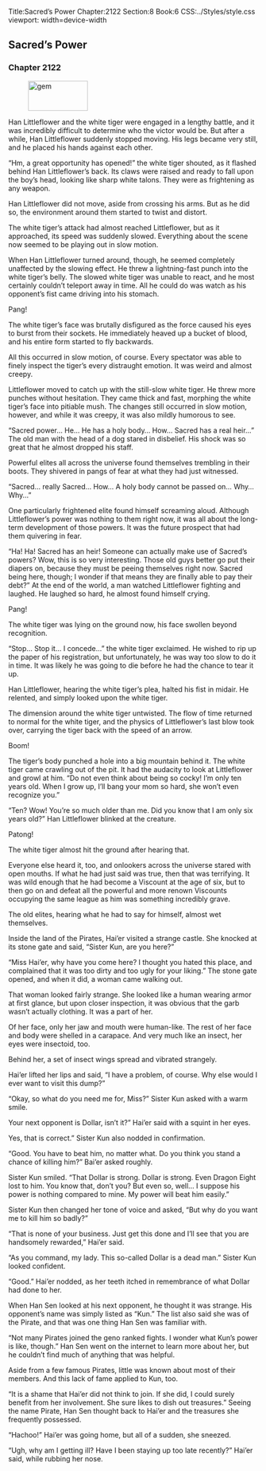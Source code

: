 Title:Sacred’s Power 
Chapter:2122 
Section:8 
Book:6 
CSS:../Styles/style.css 
viewport: width=device-width
  
## Sacred’s Power
### Chapter 2122 
<figure>
	<img src="../Images/gem.gif" alt="gem" id="gem" width="120" height="60" />
</figure>
  

  
  Han Littleflower and the white tiger were engaged in a lengthy battle, and it was incredibly difficult to determine who the victor would be. But after a while, Han Littleflower suddenly stopped moving. His legs became very still, and he placed his hands against each other.

“Hm, a great opportunity has opened!” the white tiger shouted, as it flashed behind Han Littleflower’s back. Its claws were raised and ready to fall upon the boy’s head, looking like sharp white talons. They were as frightening as any weapon.

Han Littleflower did not move, aside from crossing his arms. But as he did so, the environment around them started to twist and distort.

The white tiger’s attack had almost reached Littleflower, but as it approached, its speed was suddenly slowed. Everything about the scene now seemed to be playing out in slow motion.

When Han Littleflower turned around, though, he seemed completely unaffected by the slowing effect. He threw a lightning-fast punch into the white tiger’s belly. The slowed white tiger was unable to react, and he most certainly couldn’t teleport away in time. All he could do was watch as his opponent’s fist came driving into his stomach.

Pang!

The white tiger’s face was brutally disfigured as the force caused his eyes to burst from their sockets. He immediately heaved up a bucket of blood, and his entire form started to fly backwards.

All this occurred in slow motion, of course. Every spectator was able to finely inspect the tiger’s every distraught emotion. It was weird and almost creepy.

Littleflower moved to catch up with the still-slow white tiger. He threw more punches without hesitation. They came thick and fast, morphing the white tiger’s face into pitiable mush. The changes still occurred in slow motion, however, and while it was creepy, it was also mildly humorous to see.

“Sacred power… He… He has a holy body… How… Sacred has a real heir…” The old man with the head of a dog stared in disbelief. His shock was so great that he almost dropped his staff.

Powerful elites all across the universe found themselves trembling in their boots. They shivered in pangs of fear at what they had just witnessed.

“Sacred… really Sacred… How… A holy body cannot be passed on… Why… Why…”

One particularly frightened elite found himself screaming aloud. Although Littleflower’s power was nothing to them right now, it was all about the long-term development of those powers. It was the future prospect that had them quivering in fear.

“Ha! Ha! Sacred has an heir! Someone can actually make use of Sacred’s powers? Wow, this is so very interesting. Those old guys better go put their diapers on, because they must be peeing themselves right now. Sacred being here, though; I wonder if that means they are finally able to pay their debt?” At the end of the world, a man watched Littleflower fighting and laughed. He laughed so hard, he almost found himself crying.

Pang!

The white tiger was lying on the ground now, his face swollen beyond recognition.

“Stop… Stop it… I concede…” the white tiger exclaimed. He wished to rip up the paper of his registration, but unfortunately, he was way too slow to do it in time. It was likely he was going to die before he had the chance to tear it up.

Han Littleflower, hearing the white tiger’s plea, halted his fist in midair. He relented, and simply looked upon the white tiger.

The dimension around the white tiger untwisted. The flow of time returned to normal for the white tiger, and the physics of Littleflower’s last blow took over, carrying the tiger back with the speed of an arrow.

Boom!

The tiger’s body punched a hole into a big mountain behind it. The white tiger came crawling out of the pit. It had the audacity to look at Littleflower and growl at him. “Do not even think about being so cocky! I’m only ten years old. When I grow up, I’ll bang your mom so hard, she won’t even recognize you.”

“Ten? Wow! You’re so much older than me. Did you know that I am only six years old?” Han Littleflower blinked at the creature.

Patong!

The white tiger almost hit the ground after hearing that.

Everyone else heard it, too, and onlookers across the universe stared with open mouths. If what he had just said was true, then that was terrifying. It was wild enough that he had become a Viscount at the age of six, but to then go on and defeat all the powerful and more renown Viscounts occupying the same league as him was something incredibly grave.

The old elites, hearing what he had to say for himself, almost wet themselves.

Inside the land of the Pirates, Hai’er visited a strange castle. She knocked at its stone gate and said, “Sister Kun, are you here?”

“Miss Hai’er, why have you come here? I thought you hated this place, and complained that it was too dirty and too ugly for your liking.” The stone gate opened, and when it did, a woman came walking out.

That woman looked fairly strange. She looked like a human wearing armor at first glance, but upon closer inspection, it was obvious that the garb wasn’t actually clothing. It was a part of her.

Of her face, only her jaw and mouth were human-like. The rest of her face and body were shelled in a carapace. And very much like an insect, her eyes were insectoid, too.

Behind her, a set of insect wings spread and vibrated strangely.

Hai’er lifted her lips and said, “I have a problem, of course. Why else would I ever want to visit this dump?”

“Okay, so what do you need me for, Miss?” Sister Kun asked with a warm smile.

Your next opponent is Dollar, isn’t it?” Hai’er said with a squint in her eyes.

Yes, that is correct.” Sister Kun also nodded in confirmation.

“Good. You have to beat him, no matter what. Do you think you stand a chance of killing him?” Bai’er asked roughly.

Sister Kun smiled. “That Dollar is strong. Dollar is strong. Even Dragon Eight lost to him. You know that, don’t you? But even so, well… I suppose his power is nothing compared to mine. My power will beat him easily.”

Sister Kun then changed her tone of voice and asked, “But why do you want me to kill him so badly?”

“That is none of your business. Just get this done and I’ll see that you are handsomely rewarded,” Hai’er said.

“As you command, my lady. This so-called Dollar is a dead man.” Sister Kun looked confident.

“Good.” Hai’er nodded, as her teeth itched in remembrance of what Dollar had done to her.

When Han Sen looked at his next opponent, he thought it was strange. His opponent’s name was simply listed as “Kun.” The list also said she was of the Pirate, and that was one thing Han Sen was familiar with.

“Not many Pirates joined the geno ranked fights. I wonder what Kun’s power is like, though.” Han Sen went on the internet to learn more about her, but he couldn’t find much of anything that was helpful.

Aside from a few famous Pirates, little was known about most of their members. And this lack of fame applied to Kun, too.

“It is a shame that Hai’er did not think to join. If she did, I could surely benefit from her involvement. She sure likes to dish out treasures.” Seeing the name Pirate, Han Sen thought back to Hai’er and the treasures she frequently possessed.

“Hachoo!” Hai’er was going home, but all of a sudden, she sneezed.

“Ugh, why am I getting ill? Have I been staying up too late recently?” Hai’er said, while rubbing her nose.
